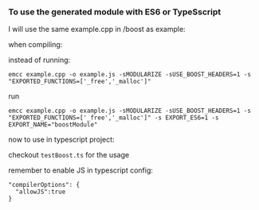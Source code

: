 ### To use the generated module with ES6 or TypeSscript 


I will use the same example.cpp in /boost as example:

when compiling:

instead of running:

```
emcc example.cpp -o example.js -sMODULARIZE -sUSE_BOOST_HEADERS=1 -s "EXPORTED_FUNCTIONS=['_free','_malloc']"
```

run
```
emcc example.cpp -o example.js -sMODULARIZE -sUSE_BOOST_HEADERS=1 -s "EXPORTED_FUNCTIONS=['_free','_malloc']" -s EXPORT_ES6=1 -s EXPORT_NAME="boostModule"
```

now to use in typescript project:

checkout `testBoost.ts` for the usage

remember to enable JS in typescript config:
```
"compilerOptions": {
  "allowJS":true
}
```